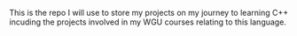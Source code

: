 This is the repo I will use to store my projects on my journey to learning C++ incuding the projects involved in my WGU courses relating to this language.
